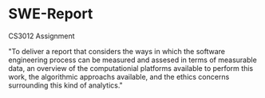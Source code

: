 # SWE-Report
CS3012 Assignment

"To deliver a report that considers the ways in which the software engineering process can be measured and assesed in terms of measurable data, an overview of the computationial platforms available to perform this work, the algorithmic approachs available, and the ethics concerns surrounding this kind of analytics."
